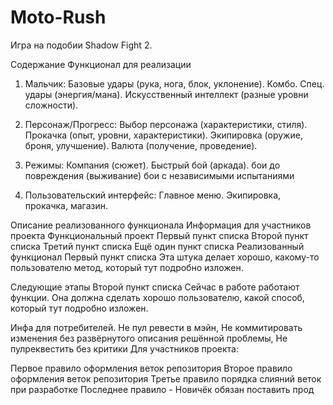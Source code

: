 # Moto-Rush

Игра на подобии Shadow Fight 2.

Содержание
Функционал для реализации
1. Мальчик:
Базовые удары (рука, нога, блок, уклонение). Комбо. Спец. удары (энергия/мана). Искусственный интеллект (разные уровни сложности).

2. Персонаж/Прогресс:
Выбор персонажа (характеристики, стиля). Прокачка (опыт, уровни, характеристики). Экипировка (оружие, броня, улучшение). Валюта (получение, проведение).

3. Режимы:
Компания (сюжет). Быстрый бой (аркада). бои до повреждения (выживание) бои с независимыми испытаниями

4. Пользовательский интерфейс:
Главное меню. Экипировка, прокачка, магазин.

Описание реализованного функционала
Информация для участников проекта
Функциональный проект
Первый пункт списка
Второй пункт списка
Третий пункт списка
Ещё один пункт списка
Реализованный функционал
Первый пункт списка
Эта штука делает хорошо, какому-то пользователю метод, который тут подробно изложен.

Следующие этапы
Второй пункт списка
Сейчас в работе работают функции. Она должна сделать хорошо пользователю, какой способ, который тут подробно изложен.

Инфа для потребителей.
Не пул ревести в мэйн,
Не коммитировать изменения без развёрнутого описания решённой проблемы,
Не пулреквестить без критики
Для участников проекта:

Первое правило оформления веток репозитория
Второе правило оформления веток репозитория
Третье правило порядка слияний веток при разработке
Последнее правило - Новичёк обязан поставить прод
